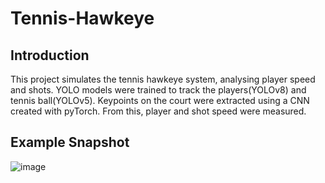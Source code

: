 # Tennis-Hawkeye

## Introduction
This project simulates the tennis hawkeye system, analysing player speed and shots. YOLO models were trained to track the players(YOLOv8) and tennis ball(YOLOv5). Keypoints on the court were extracted using a CNN created with pyTorch. From this, player and shot speed were measured. 

## Example Snapshot
![image](https://github.com/user-attachments/assets/a1f6c173-a977-4719-9c7c-1c472f38e193)
